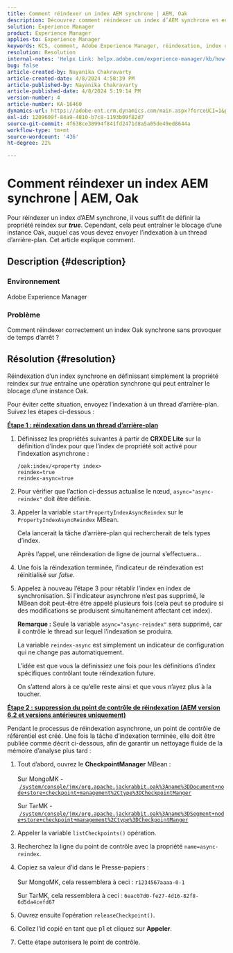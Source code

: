 ```yaml
---
title: Comment réindexer un index AEM synchrone | AEM, Oak
description: Découvrez comment réindexer un index d’AEM synchrone en envoyant l’indexation à un thread d’arrière-plan.
solution: Experience Manager
product: Experience Manager
applies-to: Experience Manager
keywords: KCS, comment, Adobe Experience Manager, réindexation, index d’AEM synchrone, Oak
resolution: Resolution
internal-notes: 'Helpx Link: helpx.adobe.com/experience-manager/kb/how-to-reindex-a-synchronous-AEM-index-AEM-Oak.html'
bug: false
article-created-by: Nayanika Chakravarty
article-created-date: 4/8/2024 4:58:39 PM
article-published-by: Nayanika Chakravarty
article-published-date: 4/8/2024 5:19:14 PM
version-number: 4
article-number: KA-16460
dynamics-url: https://adobe-ent.crm.dynamics.com/main.aspx?forceUCI=1&pagetype=entityrecord&etn=knowledgearticle&id=d4db733c-c9f5-ee11-a1fe-6045bd006295
exl-id: 1209609f-84a9-4810-b7c8-1193b09f82d7
source-git-commit: 4f638ce38994f841fd2471d8a5a05de49ed8644a
workflow-type: tm+mt
source-wordcount: '436'
ht-degree: 22%

---
```


# Comment réindexer un index AEM synchrone | AEM, Oak


Pour réindexer un index d’AEM synchrone, il vous suffit de définir la propriété reindex sur <b>*true</b>*. Cependant, cela peut entraîner le blocage d’une instance Oak, auquel cas vous devez envoyer l’indexation à un thread d’arrière-plan. Cet article explique comment.

## Description {#description}


### Environnement

Adobe Experience Manager

### Problème

Comment réindexer correctement un index Oak synchrone sans provoquer de temps d’arrêt ?


## Résolution {#resolution}


Réindexation d’un index synchrone en définissant simplement la propriété reindex sur *true* entraîne une opération synchrone qui peut entraîner le blocage d’une instance Oak.

Pour éviter cette situation, envoyez l’indexation à un thread d’arrière-plan. Suivez les étapes ci-dessous :

<b><u>Étape 1 : réindexation dans un thread d’arrière-plan</u></b>

1. Définissez les propriétés suivantes à partir de <b>CRXDE Lite</b> sur la définition d’index pour que l’index de propriété soit activé pour l’indexation asynchrone :<br>


   ```
   /oak:index/<property index>
   reindex=true
   reindex-async=true
   ```


2. Pour vérifier que l’action ci-dessus actualise le nœud, `async="async-reindex"` doit être définie.
3. Appeler la variable `startPropertyIndexAsyncReindex` sur le `PropertyIndexAsyncReindex` MBean.<br>


   Cela lancerait la tâche d’arrière-plan qui rechercherait de tels types d’index.



   Après l’appel, une réindexation de ligne de journal s’effectuera...
4. Une fois la réindexation terminée, l’indicateur de réindexation est réinitialisé sur *false*.
5. Appelez à nouveau l’étape 3 pour rétablir l’index en index de synchronisation. Si l’indicateur asynchrone n’est pas supprimé, le MBean doit peut-être être appelé plusieurs fois (cela peut se produire si des modifications se produisent simultanément affectant cet index).



   <b>Remarque :</b> Seule la variable `async="async-reindex"` sera supprimé, car il contrôle le thread sur lequel l’indexation se produira.

   La variable `reindex-async` est simplement un indicateur de configuration qui ne change pas automatiquement.

   L’idée est que vous la définissiez une fois pour les définitions d’index spécifiques contrôlant toute réindexation future.

   On s’attend alors à ce qu’elle reste ainsi et que vous n’ayez plus à la toucher.


<b><u>Étape 2 : suppression du point de contrôle de réindexation (AEM version 6.2 et versions antérieures uniquement)</u></b>

Pendant le processus de réindexation asynchrone, un point de contrôle de référentiel est créé.
Une fois la tâche d’indexation terminée, elle doit être publiée comme décrit ci-dessous, afin de garantir un nettoyage fluide de la mémoire d’analyse plus tard :

1. Tout d’abord, ouvrez le <b>CheckpointManager</b> MBean :<br>\
   Sur MongoMK - [`/system/console/jmx/org.apache.jackrabbit.oak%3Aname%3DDocument+node+store+checkpoint+management%2Ctype%3DCheckpointManger`](http://localhost:4502/system/console/jmx/org.apache.jackrabbit.oak%3Aname%3DDocument+node+store+checkpoint+management%2Ctype%3DCheckpointManger)

   Sur TarMK - [`/system/console/jmx/org.apache.jackrabbit.oak%3Aname%3DSegment+node+store+checkpoint+management%2Ctype%3DCheckpointManger`](http://localhost:4502/system/console/jmx/org.apache.jackrabbit.oak%3Aname%3DSegment+node+store+checkpoint+management%2Ctype%3DCheckpointManger)
2. Appeler la variable `listCheckpoints()` opération.
3. Recherchez la ligne du point de contrôle avec la propriété `name=async-reindex`.
4. Copiez sa valeur d’id dans le Presse-papiers :<br>\
   Sur MongoMK, cela ressemblera à ceci : `r1234567aaaa-0-1`

   Sur TarMK, cela ressemblera à ceci : `6eac07d0-fe27-4d16-82f8-6d5da4cefd67`
5. Ouvrez ensuite l’opération `releaseCheckpoint()`.
6. Collez l’id copié en tant que p1 et cliquez sur <b>Appeler</b>.
7. Cette étape autorisera le point de contrôle.
